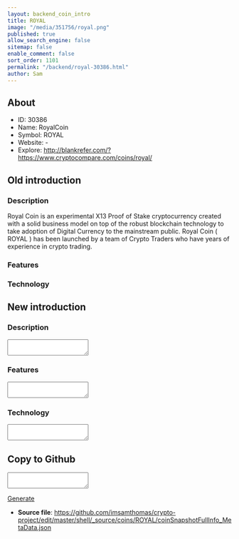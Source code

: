 ```yaml
---
layout: backend_coin_intro
title: ROYAL
image: "/media/351756/royal.png"
published: true
allow_search_engine: false
sitemap: false
enable_comment: false
sort_order: 1101
permalink: "/backend/royal-30386.html"
author: Sam
---
```


## About

- ID: 30386
- Name: RoyalCoin
- Symbol: ROYAL
- Website: -
- Explore: http://blankrefer.com/?https://www.cryptocompare.com/coins/royal/


## Old introduction

### Description

<p>Royal Coin is an experimental X13 Proof of Stake cryptocurrency created with a solid business model on top of the robust blockchain technology to take adoption of Digital Currency to the mainstream public. Royal Coin ( ROYAL ) has been launched by a team of Crypto Traders who have years of experience in crypto trading.</p>

### Features


### Technology




## New introduction


### Description
<textarea id="meta_description" name="description"></textarea>

### Features
<textarea id="meta_features" name="features"></textarea>

### Technology
<textarea id="meta_technology" name="technology"></textarea>


## Copy to Github

<textarea id="coinsnapshotfullinfo_metadata"></textarea>

<a href="#gen" onclick="generateMetaDatJson()">Generate</a>

- **Source file**: <a href="https://github.com/imsamthomas/crypto-project/edit/master/shell/_source/coins/ROYAL/coinSnapshotFullInfo_MetaData.json">https://github.com/imsamthomas/crypto-project/edit/master/shell/_source/coins/ROYAL/coinSnapshotFullInfo_MetaData.json</a>

